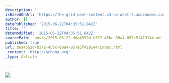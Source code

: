 ```yaml
---
description: ''
isBasedOnUrl: 'https://the-grid-user-content.s3-us-west-2.amazonaws.com/1675bb06-bfeb-4ed5-aec9-94a829053eb2.gif'
author: []
datePublished: '2015-06-22T04:35:51.842Z'
title: ''
dateModified: '2015-06-22T04:35:51.842Z'
sourcePath: _posts/2015-06-22-d6a4552d-b372-45bc-89a4-057e5f419144.md
published: true
url: d6a4552d-b372-45bc-89a4-057e5f419144/index.html
_context: 'http://schema.org'
_type: Article

---
```

![](https://the-grid-user-content.s3-us-west-2.amazonaws.com/1675bb06-bfeb-4ed5-aec9-94a829053eb2.gif)